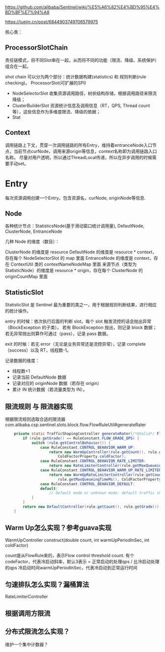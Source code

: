 https://github.com/alibaba/Sentinel/wiki/%E5%A6%82%E4%BD%95%E4%BD%BF%E7%94%A8

https://juejin.cn/post/6844903749706579975



核心类：

## ProcessorSlotChain 
责任链模式，将不同Slot串在一起，从而将不同的功能（限流、降级、系统保护）组合在一起。

shot chain 可以分为两个部分：统计数据构建(statistics) 和 规则判断(rule checking)。
ProcessorSlot(可扩展的SPI)
- NodeSelectorSlot 收集资源调用路径，树状结构存储，根据调用路径来限流降级；
- ClusterBuilderSlot 资源统计信息及调用信息（RT，QPS, Thread count等），这些信息作为多维度限流、降级的依据；
- Stat
## Context
调用链路上下文，贯穿一次调用链路的所有Entry，维持着entranceNode入口节点，当前节点curNode，调用来源origin等信息，context名称即为调用链路入口名称。
尽量对用户透明，所以通过ThreadLocal传递，所以在异步调用的时候需要手动set。

# Entry
每次资源调用创建一个Entry。包含资源名，curNode, originNode等信息.


## Node
各种统计节点：StatisticsNode(基于滑动窗口统计调用量), DefaultNode, ClusterNode, EntranceNode

几种 Node 的维度（数目）：

ClusterNode 的维度是 resource
DefaultNode 的维度是 resource * context，存在每个 NodeSelectorSlot 的 map 里面
EntranceNode 的维度是 context，存在 ContextUtil 类的 contextNameNodeMap 里面
来源节点（类型为 StatisticNode）的维度是 resource * origin，存在每个 ClusterNode 的 originCountMap 里面

## StatisticSlot

StatisticSlot 是 Sentinel 最为重要的类之一，用于根据规则判断结果，进行相应的统计操作。

entry 的时候：依次执行后面的判断 slot。每个 slot 触发流控的话会抛出异常（BlockException 的子类）。
    若有 BlockException 抛出，则记录 block 数据；
    若无异常抛出则算作可通过（pass），记录 pass 数据。

exit 的时候：若无 error（无论是业务异常还是流控异常），记录 complete（success）以及 RT，线程数-1。

记录数据的维度：
- 线程数+1
- 记录当前 DefaultNode 数据
- 记录对应的 originNode 数据（若存在 origin）
- 累计 IN 统计数据（若流量类型为 IN）。


## 限流规则 与 限流器实现
根据限流规则选取合适的限流器
com.alibaba.csp.sentinel.slots.block.flow.FlowRuleUtil#generateRater
```java
    private static TrafficShapingController generateRater(/*@Valid*/ FlowRule rule) {
        if (rule.getGrade() == RuleConstant.FLOW_GRADE_QPS) {
            switch (rule.getControlBehavior()) {
                case RuleConstant.CONTROL_BEHAVIOR_WARM_UP:
                    return new WarmUpController(rule.getCount(), rule.getWarmUpPeriodSec(),
                        ColdFactorProperty.coldFactor);
                case RuleConstant.CONTROL_BEHAVIOR_RATE_LIMITER:
                    return new RateLimiterController(rule.getMaxQueueingTimeMs(), rule.getCount());
                case RuleConstant.CONTROL_BEHAVIOR_WARM_UP_RATE_LIMITER:
                    return new WarmUpRateLimiterController(rule.getCount(), rule.getWarmUpPeriodSec(),
                        rule.getMaxQueueingTimeMs(), ColdFactorProperty.coldFactor);
                case RuleConstant.CONTROL_BEHAVIOR_DEFAULT:
                default:
                    // Default mode or unknown mode: default traffic shaping controller (fast-reject).
            }
        }
        return new DefaultController(rule.getCount(), rule.getGrade());
    }
```

## Warm Up怎么实现？参考guava实现
WarmUpController
construct(double count, int warmUpPeriodInSec, int coldFactor)

count是从FlowRule来的，表示Flow control threshold count.
有个codeFactor，代表冷启动斜率，默认3表示 = 正常启动的处理qps / 比冷启动处理的qps
冷启动时间warmUpPeriodInSec，代表冷启动到正常运行时间





## 匀速排队怎么实现？漏桶算法
RateLimiterController


## 根据调用方限流


## 分布式限流怎么实现？
维护一个集中计数器？


